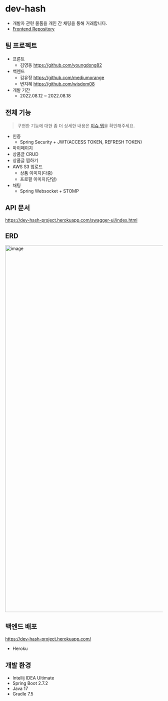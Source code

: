 # dev-hash
- 개발자 관련 물품을 개인 간 채팅을 통해 거래합니다. 
- [Frontend Repository](https://github.com/youngdong82/dev-hash)

## 팀 프로젝트
- 프론트
  - 김영동 https://github.com/youngdong82
- 백엔드
  - 김유정 https://github.com/mediumorange
  - 변지혜 https://github.com/wisdom08
- 개발 기간
  - 2022.08.12 ~ 2022.08.18

## 전체 기능
> 구현한 기능에 대한 좀 더 상세한 내용은 [이슈 탭](https://github.com/wisdom08/dev-hash/issues)을 확인해주세요.
- 인증
  - Spring Security + JWT(ACCESS TOKEN, REFRESH TOKEN)
- 마이페이지
- 상품글 CRUD
- 상품글 찜하기
- AWS S3 업로드
  - 상품 이미지(다중)
  - 프로필 이미지(단일)
- 채팅
  - Spring Websocket + STOMP

## API 문서
https://dev-hash-project.herokuapp.com/swagger-ui/index.html

## ERD
<img width="1174" alt="image" src="https://user-images.githubusercontent.com/61692282/184932454-b9830893-fc7d-44c1-aca2-28a9343b6e44.png">


## 백엔드 배포
https://dev-hash-project.herokuapp.com/
- Heroku

## 개발 환경
- Intellij IDEA Ultimate
- Spring Boot 2.7.2
- Java 17
- Gradle 7.5

